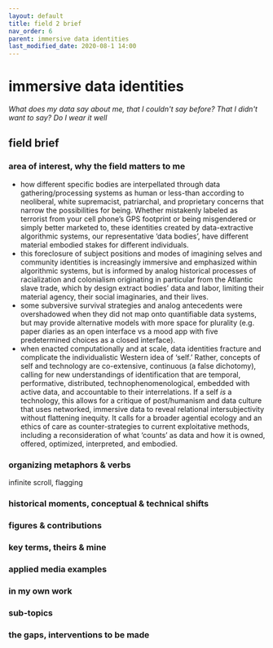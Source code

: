 ```yaml
---
layout: default
title: field 2 brief
nav_order: 6
parent: immersive data identities
last_modified_date: 2020-08-1 14:00
---
```


# immersive data identities

_What does my data say about me, that I couldn't say before? That I didn't want to say? Do I wear it well_

## field brief

### area of interest, why the field matters to me

- how different specific bodies are interpellated through data gathering/processing systems as human or less-than according to neoliberal, white supremacist, patriarchal, and proprietary concerns that narrow the possibilities for being. Whether mistakenly labeled as terrorist from your cell phone’s GPS footprint or being misgendered or simply better marketed to, these identities created by data-extractive algorithmic systems, our representative ‘data bodies’,  have different material embodied stakes for different individuals. 
- this foreclosure of subject positions and modes of imagining selves and community identities is increasingly immersive and emphasized within algorithmic systems, but is informed by analog historical processes of racialization and colonialism originating in particular from the Atlantic slave trade, which by design extract bodies’ data and labor, limiting their material agency, their social imaginaries, and their lives. 
- some subversive survival strategies and analog antecedents were overshadowed when they did not map onto quantifiable data systems, but may provide alternative models with more space for plurality (e.g. paper diaries as an open interface vs a mood app with five predetermined choices as a closed interface). 
- when enacted computationally and at scale, data identities fracture and complicate the individualistic Western idea of ‘self.’ Rather, concepts of self and technology are co-extensive, continuous (a false dichotomy), calling for new understandings of identification that are temporal, performative, distributed, technophenomenological, embedded with active data, and accountable to their interrelations. If a self _is_ a technology, this allows for a critique of post/humanism and data culture that uses networked, immersive data to reveal relational intersubjectivity without flattening inequity. It calls for a broader agential ecology and an ethics of care as counter-strategies to current exploitative methods, including a reconsideration of what ‘counts’ as data and how it is owned, offered, optimized, interpreted, and embodied. 

### organizing metaphors & verbs
infinite scroll, flagging

### historical moments, conceptual & technical shifts

### figures & contributions

### key terms, theirs & mine

### applied media examples

### in my own work

### sub-topics

### the gaps, interventions to be made